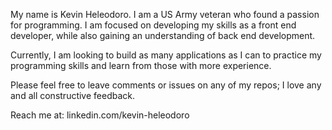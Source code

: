 My name is Kevin Heleodoro. I am a US Army veteran who found a passion for programming. I am focused on developing my skills as a front end developer,
while also gaining an understanding of back end development. 

Currently, I am looking to build as many applications as I can to practice my programming skills and learn from those with more experience. 

Please feel free to leave comments or issues on any of my repos; I love any and all constructive feedback.

Reach me at: linkedin.com/kevin-heleodoro


<!---
Kevin-Heleodoro/Kevin-Heleodoro is a ✨ special ✨ repository because its `README.md` (this file) appears on your GitHub profile.
You can click the Preview link to take a look at your changes.
--->
